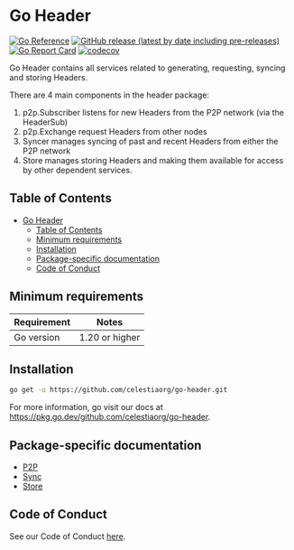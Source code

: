 # Go Header

[![Go Reference](https://pkg.go.dev/badge/github.com/celestiaorg/go-header.svg)](https://pkg.go.dev/github.com/celestiaorg/go-header)
[![GitHub release (latest by date including pre-releases)](https://img.shields.io/github/v/release/celestiaorg/go-header)](https://github.com/celestiaorg/go-header/releases/latest)
[![Go Report Card](https://goreportcard.com/badge/github.com/celestiaorg/go-header)](https://goreportcard.com/report/github.com/celestiaorg/go-header)
[![codecov](https://codecov.io/gh/celestiaorg/go-header/branch/main/graph/badge.svg?token=CWGA4RLDS9)](https://codecov.io/gh/celestiaorg/go-header)

Go Header contains all services related to generating, requesting, syncing and storing Headers.

There are 4 main components in the header package:

 1. p2p.Subscriber listens for new Headers from the P2P network (via the
    HeaderSub)
 2. p2p.Exchange request Headers from other nodes
 3. Syncer manages syncing of past and recent Headers from either the P2P
    network
 4. Store manages storing Headers and making them available for access by other
    dependent services.

## Table of Contents

- [Go Header](#go-header)
  - [Table of Contents](#table-of-contents)
  - [Minimum requirements](#minimum-requirements)
  - [Installation](#installation)
  - [Package-specific documentation](#package-specific-documentation)
  - [Code of Conduct](#code-of-conduct)

## Minimum requirements

| Requirement | Notes          |
| ----------- | -------------- |
| Go version  | 1.20 or higher |

## Installation

```sh
go get -u https://github.com/celestiaorg/go-header.git
```

For more information, go visit our docs at <https://pkg.go.dev/github.com/celestiaorg/go-header>.

## Package-specific documentation

- [P2P](./p2p/doc.go)
- [Sync](./sync/doc.go)
- [Store](./store/doc.go)

## Code of Conduct

See our Code of Conduct [here](https://docs.celestia.org/community/coc).
